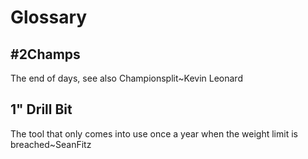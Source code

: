 # Glossary

## #2Champs 

The end of days, see also Championsplit~Kevin Leonard

## 1" Drill Bit

The tool that only comes into use once a year when the weight limit is breached~SeanFitz